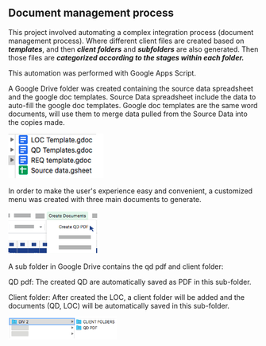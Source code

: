 ## Document management process
This project involved automating a complex integration process (document management process).
Where different client files are created based on **_templates_**, and then **_client folders_** and **_subfolders_** are also generated.
Then those files are **_categorized according to the stages within each folder._** 

This automation was performed with Google Apps Script. 

A Google Drive folder was created containing the source data spreadsheet and the google doc templates.
Source Data spreadsheet include the data to auto-fill the google doc templates.
Google doc templates are the same word documents, will use them to merge data pulled from the Source Data into the copies made. 

![](templates.jpg)


In order to make the user's experience easy and convenient, a customized menu was created with three main documents to generate.

![](documents.png)


A sub folder in Google Drive contains the qd pdf and client folder: 

QD pdf: The created QD are automatically saved as PDF in this sub-folder.

Client folder: After created the LOC, a client folder will be added and the documents (QD, LOC) will be automatically saved in this sub-folder. 

![](folder.png)

